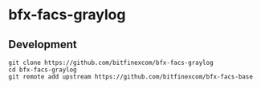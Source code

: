 # bfx-facs-graylog

## Development

```
git clone https://github.com/bitfinexcom/bfx-facs-graylog
cd bfx-facs-graylog
git remote add upstream https://github.com/bitfinexcom/bfx-facs-base

```

